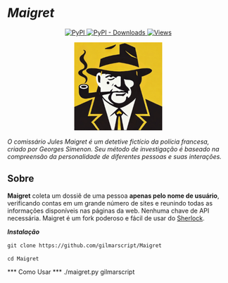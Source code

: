 # ***Maigret***

<p align="center">
  <p align="center">
    <a href="https://pypi.org/project/maigret/">
      <img alt="PyPI" src="https://img.shields.io/pypi/v/maigret?style=flat-square">
    </a>
    <a href="https://pypi.org/project/maigret/">
      <img alt="PyPI - Downloads" src="https://img.shields.io/pypi/dw/maigret?style=flat-square">
    </a>
    <a href="https://pypi.org/project/maigret/">
      <img alt="Views" src="https://komarev.com/ghpvc/?username=maigret&color=brightgreen&label=views&style=flat-square">
    </a>
  </p>
  <p align="center">
    <img src="https://raw.githubusercontent.com/soxoj/maigret/main/static/maigret.png" height="200"/>
  </p>
</p>


<i>O comissário Jules Maigret é um detetive fictício da polícia francesa, criado por Georges Simenon. Seu método de investigação é baseado na compreensão da personalidade de diferentes pessoas e suas interações.</i>


## Sobre

**Maigret** coleta um dossiê de uma pessoa **apenas pelo nome de usuário**, verificando contas em um grande número de sites e reunindo todas as informações disponíveis nas páginas da web. Nenhuma chave de API necessária. Maigret é um fork poderoso e fácil de usar do [Sherlock](https://github.com/sherlock-project/sherlock).

***Instalação***
```
git clone https://github.com/gilmarscript/Maigret
```

```
cd Maigret
```

*** Como Usar ***
./maigret.py gilmarscript
